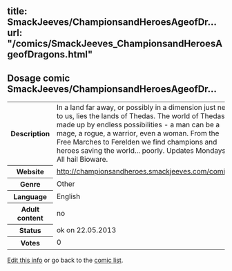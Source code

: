title: SmackJeeves/ChampionsandHeroesAgeofDr...
url: "/comics/SmackJeeves_ChampionsandHeroesAgeofDragons.html"
---
Dosage comic SmackJeeves/ChampionsandHeroesAgeofDr...
-----------------------------------------

<p id="msg"></p>
<script type="text/javascript">
if (window.location.search === '?edit_info_mail=sent_ok') {
  var elem = document.getElementById("msg");
  elem.innerHTML = 'Edited information sucessfully sent for review, which is usually done daily. Thanks!';
  elem.className = 'ok';
}
</script>
<table class="comicinfo">
<tr>
<th>Description</th><td>In a land far away, or possibly in a dimension just next to us, lies the lands of Thedas. The world of Thedas is made up by endless possibilities - a man can be a mage, a rogue, a warrior, even a woman. From the Free Marches to Ferelden we find champions and heroes saving the world... poorly. Updates Mondays. All hail Bioware.</td>
</tr>
<tr>
<th>Website</th><td><a href="http://championsandheroes.smackjeeves.com/comics/">http://championsandheroes.smackjeeves.com/comics/</a></td>
</tr>
<tr>
<th>Genre</th><td>Other</td>
</tr>
<tr>
<th>Language</th><td>English</td>
</tr>
<tr>
<th>Adult content</th><td>no</td>
</tr>
<tr>
<th>Status</th><td>ok on 22.05.2013</td>
</tr>
<tr>
<th>Votes</th><td>0</td>
</tr>
</table>

[Edit this info](SmackJeeves_ChampionsandHeroesAgeofDragons_edit.html) or go back to the [comic list](../comic-index.html).
